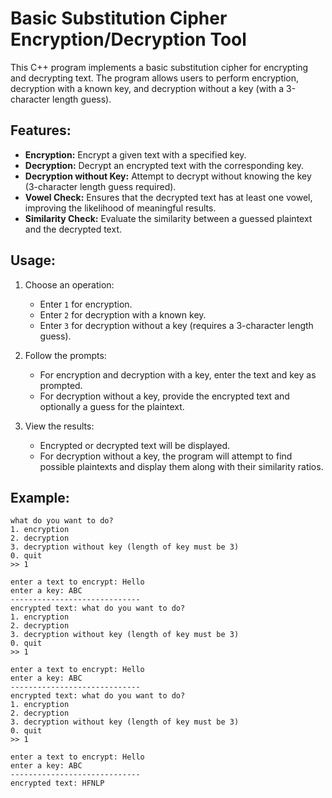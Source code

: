# Basic Substitution Cipher Encryption/Decryption Tool

This C++ program implements a basic substitution cipher for encrypting and decrypting text. The program allows users to perform encryption, decryption with a known key, and decryption without a key (with a 3-character length guess).

## Features:
- **Encryption:** Encrypt a given text with a specified key.
- **Decryption:** Decrypt an encrypted text with the corresponding key.
- **Decryption without Key:** Attempt to decrypt without knowing the key (3-character length guess required).
- **Vowel Check:** Ensures that the decrypted text has at least one vowel, improving the likelihood of meaningful results.
- **Similarity Check:** Evaluate the similarity between a guessed plaintext and the decrypted text.

## Usage:
1. Choose an operation:
   - Enter `1` for encryption.
   - Enter `2` for decryption with a known key.
   - Enter `3` for decryption without a key (requires a 3-character length guess).

2. Follow the prompts:
   - For encryption and decryption with a key, enter the text and key as prompted.
   - For decryption without a key, provide the encrypted text and optionally a guess for the plaintext.

3. View the results:
   - Encrypted or decrypted text will be displayed.
   - For decryption without a key, the program will attempt to find possible plaintexts and display them along with their similarity ratios.

## Example:
```plaintext
what do you want to do?
1. encryption
2. decryption
3. decryption without key (length of key must be 3)
0. quit
>> 1

enter a text to encrypt: Hello
enter a key: ABC
-----------------------------
encrypted text: what do you want to do?
1. encryption
2. decryption
3. decryption without key (length of key must be 3)
0. quit
>> 1

enter a text to encrypt: Hello
enter a key: ABC
-----------------------------
encrypted text: what do you want to do?
1. encryption
2. decryption
3. decryption without key (length of key must be 3)
0. quit
>> 1

enter a text to encrypt: Hello
enter a key: ABC
-----------------------------
encrypted text: HFNLP
